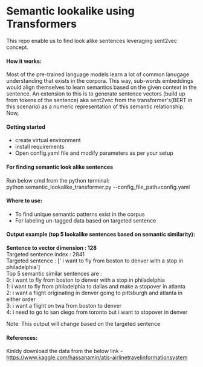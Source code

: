 # Semantic lookalike using Transformers
This repo enable us to find look alike sentences leveraging sent2vec concept.

#### How it works:
Most of the pre-trained language models learn a lot of common lanugage understanding that exists in the corpora. This way, sub-words embeddings would align themselves to learn semantics based on the given context in the sentence. An extension to this is to generate sentence vectors (build up from tokens of the sentence) aka sent2vec from the transformer's(BERT in this scenario) as a numeric representation of this semantic relationship. Now, 
 
#### Getting started
- create virtual environment
- install requirements 
- Open config.yaml file and modify parameters as per your setup

#### For finding semantic look alike sentences
Run below cmd from the python terminal: <br> 
python semantic_lookalike_transformer.py --config_file_path=config.yaml 


#### Where to use:
- To find unique semantic patterns exist in the corpus 
- For labeling un-tagged data based on targeted sentence   

#### Output example (top 5 lookalike sentences based on semantic similarity): 
**Sentence to vector dimension : 128** <br> 
Targeted sentence index : 2841 <br>
Targeted sentence : [' i want to fly from boston to denver with a stop in philadelphia'] <br>
Top 5 semantic similar sentences are : <br>
0: i want to fly from boston to denver with a stop in philadelphia <br>
1: i want to fly from philadelphia to dallas and make a stopover in atlanta <br>
2: i want a flight originating in denver going to pittsburgh and atlanta in either order <br>
3: i want a flight on twa from boston to denver <br>
4: i need to go to san diego from toronto but i want to stopover in denver <br>

Note: This output will change based on the targeted sentence     

#### References:
Kinldy download the data from the below link - <br>
https://www.kaggle.com/hassanamin/atis-airlinetravelinformationsystem 
